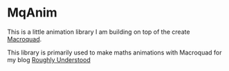 # MqAnim

This is a little animation library I am building on top of the create [Macroquad](https://github.com/not-fl3/macroquad).

This library is primarily used to make maths animations with Macroquad for my
blog [Roughly Understood](roughly-understood.com)
